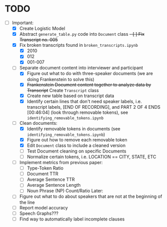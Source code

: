 # TODO

- [ ] Important:
  - [x] Create Logistic Model
  - [x] Abstract `generate_table.py` code into `Document` class
  ~~- [ ] Fix Transcript no. 005~~
  - [x] Fix broken transcripts found in `broken_transcripts.ipynb`
    - [x] 2010
    - [x] 012
    - [x] 001-007
  - [ ] Separate document content into interviewer and participant
    - [x] Figure out what to do with three-speaker documents (we are doing Frankenstein to solve this)
    - [x] ~~Frankenstein Document content together to analyze data by Transcript~~ Create `Transcript` class
    - [x] Create new table based on transcript data
    - [x] Identify certain lines that don't need speaker labels, i.e. transcript labels, [END OF RECORDING], and PART 2 OF 4 ENDS [00:46:04] (look through removable tokens), see `identifying_removable_tokens.ipynb`
  - [ ] Clean documents:
    - [x] Identify removable tokens in documents (see `identifying_removable_tokens.ipynb`)
    - [x] Figure out how to remove each removable token
    - [x] Edit `Document` class to include a cleaned version
    - [ ] Test Document cleaning on specific Documents
    - [ ] Normalize certain tokens, i.e. LOCATION == CITY, STATE, ETC 
  - [ ] Implement metrics from previous paper:
    - [ ] Type-Token Ratio
    - [ ] Document TTR
    - [ ] Average Sentence TTR
    - [ ] Average Sentence Length
    - [ ] Noun Phrase (NP) Count/Ratio
Later:
  - [ ] Figure out what to do about speakers that are not at the beginning of the line
  - [ ] Report model accuracy
  - [ ] Speech Graphs???
  - [ ] Find way to automatically label incomplete clauses
